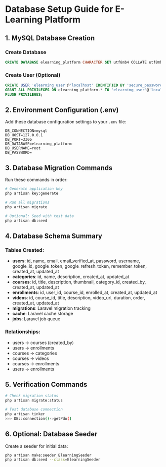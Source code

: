 # Database Setup Guide for E-Learning Platform

## 1. MySQL Database Creation

### Create Database
```sql
CREATE DATABASE elearning_platform CHARACTER SET utf8mb4 COLLATE utf8mb4_unicode_ci;
```

### Create User (Optional)
```sql
CREATE USER 'elearning_user'@'localhost' IDENTIFIED BY 'secure_password';
GRANT ALL PRIVILEGES ON elearning_platform.* TO 'elearning_user'@'localhost';
FLUSH PRIVILEGES;
```

## 2. Environment Configuration (.env)

Add these database configuration settings to your `.env` file:

```env
DB_CONNECTION=mysql
DB_HOST=127.0.0.1
DB_PORT=3306
DB_DATABASE=elearning_platform
DB_USERNAME=root
DB_PASSWORD=
```

## 3. Database Migration Commands

Run these commands in order:

```bash
# Generate application key
php artisan key:generate

# Run all migrations
php artisan migrate

# Optional: Seed with test data
php artisan db:seed
```

## 4. Database Schema Summary

### Tables Created:
- **users**: id, name, email, email_verified_at, password, username, google_id, google_token, google_refresh_token, remember_token, created_at, updated_at
- **categories**: id, name, description, created_at, updated_at
- **courses**: id, title, description, thumbnail, category_id, created_by, created_at, updated_at
- **enrollments**: id, user_id, course_id, enrolled_at, created_at, updated_at
- **videos**: id, course_id, title, description, video_url, duration, order, created_at, updated_at
- **migrations**: Laravel migration tracking
- **cache**: Laravel cache storage
- **jobs**: Laravel job queue

### Relationships:
- users → courses (created_by)
- users → enrollments
- courses → categories
- courses → videos
- courses → enrollments
- users → enrollments

## 5. Verification Commands

```bash
# Check migration status
php artisan migrate:status

# Test database connection
php artisan tinker
>>> DB::connection()->getPdo()
```

## 6. Optional: Database Seeder

Create a seeder for initial data:
```bash
php artisan make:seeder ElearningSeeder
php artisan db:seed --class=ElearningSeeder
